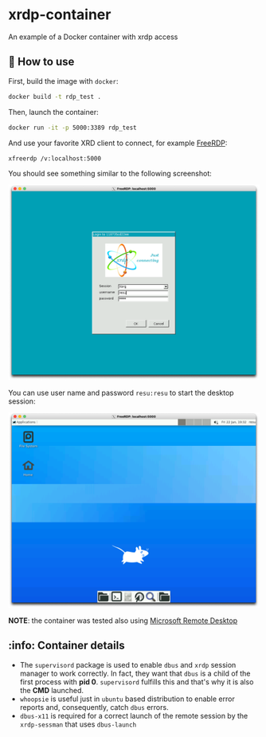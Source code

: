 # xrdp-container

An example of a Docker container with xrdp access

## :rocket: How to use

First, build the image with `docker`:

```bash
docker build -t rdp_test .
```

Then, launch the container:

```bash
docker run -it -p 5000:3389 rdp_test
```

And use your favorite XRD client to connect, for example [FreeRDP](https://github.com/FreeRDP/FreeRDP/wiki/PreBuilds):

```bash
xfreerdp /v:localhost:5000
```

You should see something similar to the following screenshot:

![FreeRDPLogin](img/FreeRDPLogin.png)

You can use user name and password `resu:resu` to start the desktop session:

![Xfce4Desktop](img/Xfce4Desktop.png)

**NOTE**: the container was tested also using [Microsoft Remote Desktop](https://www.microsoft.com/en-us/p/microsoft-remote-desktop/9wzdncrfj3ps?activetab=pivot:overviewtab)

## :info: Container details

* The `supervisord` package is used to enable `dbus` and `xrdp` session manager to work correctly. In fact, they want that `dbus` is a child of the first process with **pid 0**. `supervisord` fulfills this and that's why it is also the **CMD** launched.
* `whoopsie` is useful just in `ubuntu` based distribution to enable error reports and, consequently, catch `dbus` errors.
* `dbus-x11` is required for a correct launch of the remote session by the `xrdp-sessman` that uses `dbus-launch`
